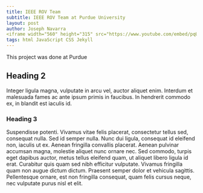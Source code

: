 ```yaml
---
title: IEEE ROV Team
subtitle: IEEE ROV Team at Purdue University
layout: post
author: Joseph Navarra
<iframe width="560" height="315" src="https://www.youtube.com/embed/pqU0vsU1EiA" frameborder="0" allow="accelerometer; autoplay; encrypted-media; gyroscope; picture-in-picture" allowfullscreen></iframe>
tags: html JavaScript CSS Jekyll
---
```


This project was done at Purdue

## Heading 2

Integer ligula magna, vulputate in arcu vel, auctor aliquet enim. Interdum et malesuada fames ac ante ipsum primis in faucibus. In hendrerit commodo ex, in blandit est iaculis id.

### Heading 3

Suspendisse potenti. Vivamus vitae felis placerat, consectetur tellus sed, consequat nulla. Sed id semper nulla. Nunc dui ligula, consequat id eleifend non, iaculis ut ex. Aenean fringilla convallis placerat. Aenean pulvinar accumsan magna, molestie aliquet nunc ornare nec. Sed commodo, turpis eget dapibus auctor, metus tellus eleifend quam, ut aliquet libero ligula id erat. Curabitur quis quam sed nibh efficitur vulputate. Vivamus fringilla quam non augue dictum dictum. Praesent semper dolor et vehicula sagittis. Pellentesque ornare, est non fringilla consequat, quam felis cursus neque, nec vulputate purus nisl et elit.
